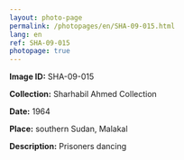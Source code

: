 ```yaml
---
layout: photo-page
permalink: /photopages/en/SHA-09-015.html
lang: en
ref: SHA-09-015
photopage: true
---
```


**Image ID:** SHA-09-015

**Collection:** Sharhabil Ahmed Collection

**Date:** 1964

**Place:** southern Sudan, Malakal

**Description:** Prisoners dancing
